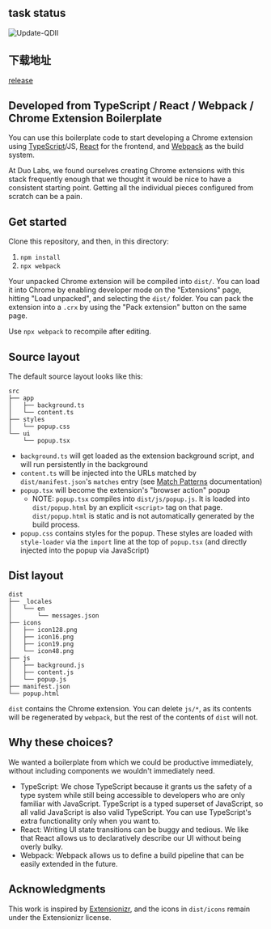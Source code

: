 ## task status
![Update-QDII](https://github.com/wanghsinche/dourent/workflows/Update-QDII/badge.svg?event=schedule)
## 下载地址

[release](https://github.com/wanghsinche/dourent/releases)

## Developed from TypeScript / React / Webpack / Chrome Extension Boilerplate

You can use this boilerplate code to start developing a Chrome extension using [TypeScript](https://www.typescriptlang.org/)/JS, [React](https://reactjs.org/) for the frontend, and [Webpack](https://webpack.js.org/) as the build system.

At Duo Labs, we found ourselves creating Chrome extensions with this stack frequently enough that we thought it would be nice to have a consistent starting point. Getting all the individual pieces configured from scratch can be a pain.

## Get started

Clone this repository, and then, in this directory:

1. `npm install`
2. `npx webpack`

Your unpacked Chrome extension will be compiled into `dist/`. You can load it into Chrome by enabling developer mode on the "Extensions" page, hitting "Load unpacked", and selecting the `dist/` folder. You can pack the extension into a `.crx` by using the "Pack extension" button on the same page.

Use `npx webpack` to recompile after editing.

## Source layout

The default source layout looks like this:

```
src
├── app
│   ├── background.ts
│   └── content.ts
├── styles
│   └── popup.css
└── ui
    └── popup.tsx
```

* `background.ts` will get loaded as the extension background script, and will run persistently in the background
* `content.ts` will be injected into the URLs matched by `dist/manifest.json`'s `matches` entry (see [Match Patterns](https://developer.chrome.com/extensions/match_patterns) documentation)
* `popup.tsx` will become the extension's "browser action" popup
    * NOTE: `popup.tsx` compiles into `dist/js/popup.js`. It is loaded into `dist/popup.html` by an explicit `<script>` tag on that page. `dist/popup.html` is static and is not automatically generated by the build process.
* `popup.css` contains styles for the popup. These styles are loaded with `style-loader` via the `import` line at the top of `popup.tsx` (and directly injected into the popup via JavaScript)

## Dist layout

```
dist
├── _locales
│   └── en
│       └── messages.json
├── icons
│   ├── icon128.png
│   ├── icon16.png
│   ├── icon19.png
│   └── icon48.png
├── js
│   ├── background.js
│   ├── content.js
│   └── popup.js
├── manifest.json
└── popup.html
```

`dist` contains the Chrome extension. You can delete `js/*`, as its contents will be regenerated by `webpack`, but the rest of the contents of `dist` will not.

## Why these choices?

We wanted a boilerplate from which we could be productive immediately, without including components we wouldn't immediately need.

* TypeScript: We chose TypeScript because it grants us the safety of a type system while still being accessible to developers who are only familiar with JavaScript. TypeScript is a typed superset of JavaScript, so all valid JavaScript is also valid TypeScript. You can use TypeScript's extra functionality only when you want to.
* React: Writing UI state transitions can be buggy and tedious. We like that React allows us to declaratively describe our UI without being overly bulky.
* Webpack: Webpack allows us to define a build pipeline that can be easily extended in the future.

## Acknowledgments

This work is inspired by [Extensionizr](https://github.com/altryne/extensionizr/), and the icons in `dist/icons` remain under the Extensionizr license.